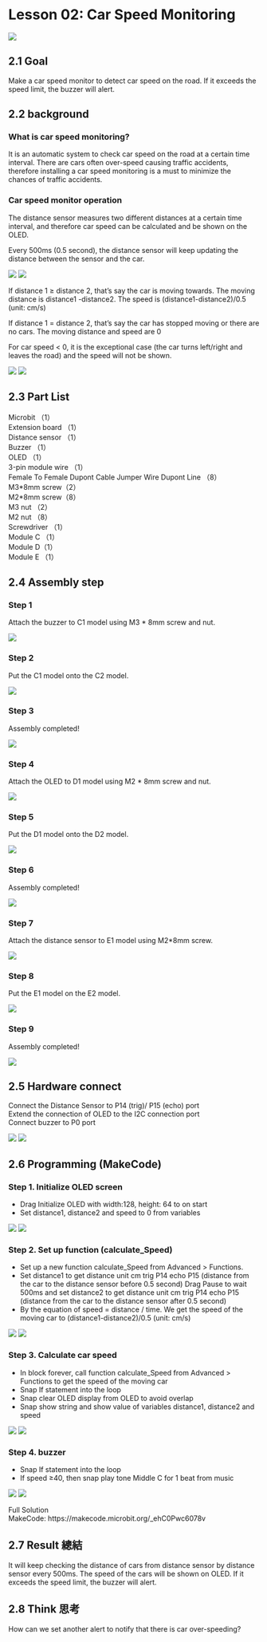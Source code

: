 # Lesson 02: Car Speed Monitoring
![](picture/2/2_1.png)

## 2.1 Goal
<P>
Make a car speed monitor to detect car speed on the road. If it exceeds the speed limit, the buzzer will alert.
<P>
  
## 2.2 background 

### What is car speed monitoring? 
<P>
It is an automatic system to check car speed on the road at a certain time interval. There are cars often over-speed causing traffic accidents, therefore installing a car speed monitoring is a must to minimize the chances of traffic accidents.
<P>

### Car speed monitor operation 
<P>
The distance sensor measures two different distances at a certain time interval, and therefore car speed can be calculated and be shown on the OLED.
<P>
<P>
Every 500ms (0.5 second), the distance sensor will keep updating the distance between the sensor and the car.
<P>
  
![](picture/2/2_2.png)
![](picture/2/2_3.png)
<P>
If distance 1 ≥ distance 2, that’s say the car is moving towards. The moving distance is distance1 -distance2. The speed is (distance1-distance2)/0.5 (unit: cm/s)
<P>
<P>
If distance 1 = distance 2, that’s say the car has stopped moving or there are no cars. The moving distance and speed are 0
<P>
<P>
For car speed < 0, it is the exceptional case (the car turns left/right and leaves the road) and the speed will not be shown.
<P>
  
![](picture/2/2_4.png)
![](picture/2/2_5.png)

## 2.3 Part List 
<P>
Microbit （1）<BR>
Extension board （1）<BR>
Distance sensor  （1）<BR>
Buzzer  （1）<BR>
OLED （1）<BR>
3-pin module wire （1）<BR>
Female To Female Dupont Cable Jumper Wire Dupont Line （8）<BR>
M3*8mm screw（2）<BR>
M2*8mm screw（8）<BR>
M3 nut （2）<BR>
M2 nut （8）<BR>
Screwdriver （1）<BR>
Module C （1）<BR>
Module D（1）<BR>
Module E （1）<BR>
<P>

## 2.4 Assembly step 
### Step 1 
<P>
Attach the buzzer to C1 model using M3 * 8mm screw and nut.
<P>
  
![](picture/2/2_6.png)

### Step 2
<P>
Put the C1 model onto the C2 model. 
<P>
  
![](picture/2/2_7.png)

### Step 3 
<P>
Assembly completed! 
<P>
  
![](picture/2/2_8.png)

### Step 4 
<P>
Attach the OLED to D1 model using M2 * 8mm screw and nut. 
<P>
  
![](picture/2/2_9.png)

### Step 5 
<P>
Put the D1 model onto the D2 model. 
<P>
  
![](picture/2/2_10.png)

### Step 6 
<P>
Assembly completed! 
<P>
  
![](picture/2/2_11.png)

### Step 7 
<P>
Attach the distance sensor to E1 model using M2*8mm screw. 
<P>
  
![](picture/2/2_12.png)

### Step 8 
<P>
Put the E1 model on the E2 model. 
<P>
  
![](picture/2/2_13.png)

### Step 9 
<P>
Assembly completed!
<P>
  
![](picture/2/2_14.png)

## 2.5 Hardware connect 
<P>
Connect the Distance Sensor to P14 (trig)/ P15 (echo) port <BR>
Extend the connection of OLED to the I2C connection port <BR>
Connect buzzer to P0 port <BR>
<P>

![](picture/2/ch2pic_new.png)
![](picture/2/2_15.jpg)

## 2.6 Programming (MakeCode) 
### Step 1. Initialize OLED screen 

+ Drag Initialize OLED with width:128, height: 64 to on start  
+ Set distance1, distance2 and speed to 0 from variables 
  
![](picture/2/2_16.png)
![](picture/2/2_17.png)

### Step 2. Set up function (calculate_Speed) 
+ Set up a new function calculate_Speed from Advanced > Functions.  
+ Set distance1 to get distance unit cm trig P14 echo P15 (distance from the car to the distance sensor before 0.5 second) Drag Pause to wait 500ms and set distance2 to get distance unit cm trig P14 echo P15 (distance from the car to the distance sensor after 0.5 second) 
+ By the equation of speed = distance / time. We get the speed of the moving car to (distance1-distance2)/0.5 (unit: cm/s) 
  
![](picture/2/2_18.png)
![](picture/2/2_19.png)

### Step 3. Calculate car speed 
+ In block forever, call function calculate_Speed from Advanced > Functions to get the speed of the moving car 
+ Snap If statement into the loop 
+ Snap clear OLED display from OLED to avoid overlap 
+ Snap show string and show value of variables distance1, distance2 and speed 
  
![](picture/2/2_20.png)
![](picture/2/2_21.png)

### Step 4. buzzer 
+ Snap If statement into the loop 
+ If speed ≥40, then snap play tone Middle C for 1 beat from music 
  
![](picture/2/2_22.png)
![](picture/2/2_23.png)
<P>
Full Solution<BR>
MakeCode: https://makecode.microbit.org/_ehC0Pwc6078v
<P>

## 2.7 Result 總結
<P>
It will keep checking the distance of cars from distance sensor by distance sensor every 500ms. The speed of the cars will be shown on OLED. If it exceeds the speed limit, the buzzer will alert.
<P>

## 2.8 Think 思考
<P>
How can we set another alert to notify that there is car over-speeding?
<P>
